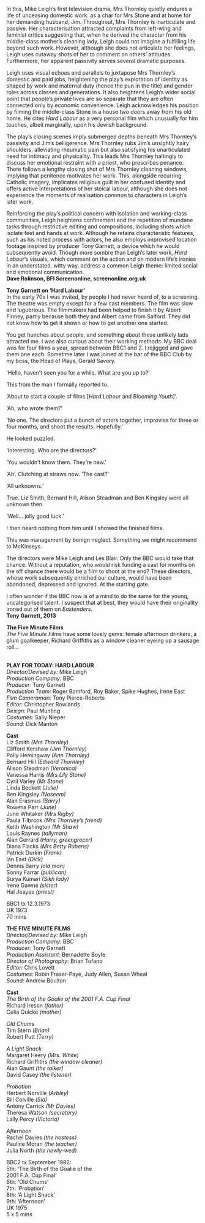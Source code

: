 

In this, Mike Leigh’s first television drama, Mrs Thornley quietly endures a life of unceasing domestic work: as a char for Mrs Stone and at home for her demanding husband, Jim. Throughout, Mrs Thornley is inarticulate and passive. Her characterisation attracted complaints from left-wing and feminist critics suggesting that, when he derived the character from his middle-class mother’s cleaning lady, Leigh could not imagine a fulfilling life beyond such work. However, although she does not articulate her feelings, Leigh uses cutaway shots of her to comment on others’ attitudes. Furthermore, her apparent passivity serves several dramatic purposes.

Leigh uses visual echoes and parallels to juxtapose Mrs Thornley’s domestic and paid jobs, heightening the play’s exploration of identity as shaped by work and maternal duty (hence the pun in the title) and gender roles across classes and generations. It also heightens Leigh’s wider social point that people’s private lives are so separate that they are often connected only by economic convenience. Leigh acknowledges his position by filming the middle-class Stone in a house two doors away from his old home. He cites _Hard Labour_ as a very personal film which unusually for him touches, albeit marginally, upon his Jewish background.

The play’s closing scenes imply submerged depths beneath Mrs Thornley’s passivity and Jim’s belligerence. Mrs Thornley rubs Jim’s unsightly hairy shoulders, alleviating rheumatic pain but also satisfying his unarticulated need for intimacy and physicality. This leads Mrs Thornley haltingly to discuss her emotional restraint with a priest, who prescribes penance. There follows a lengthy closing shot of Mrs Thornley cleaning windows, implying that penitence motivates her work. This, alongside recurring Catholic imagery, implicates religious guilt in her confused identity and offers active interpretations of her stoical labour, although she does not experience the moments of realisation common to characters in Leigh’s later work.

Reinforcing the play’s political concern with isolation and working-class communities, Leigh heightens confinement and the repetition of mundane tasks through restrictive editing and compositions, including shots which isolate feet and hands at work. Although he retains characteristic features, such as his noted process with actors, he also employs improvised location footage inspired by producer Tony Garnett, a device which he would subsequently avoid. Though more sombre than Leigh’s later work, _Hard Labour_’s visuals, which comment on the action and on modern life’s ironies in an understated, witty way, address a common Leigh theme: limited social and emotional communication.  
**Dave Rolinson, BFI Screenonline, screenonline.org.uk**

**Tony Garnett on ‘Hard Labour’**  
In the early 70s I was invited, by people I had never heard of, to a screening. The theatre was empty except for a few cast members. The film was slow and lugubrious. The filmmakers had been helped to finish it by Albert Finney, partly because both they and Albert came from Salford. They did not know how to get it shown or how to get another one started.

You get hunches about people, and something about these unlikely lads attracted me. I was also curious about their working methods. My BBC deal was for four films a year, spread between BBC1 and 2. I rejigged and gave them one each. Sometime later I was joined at the bar of the BBC Club by my boss, the Head of Plays, Gerald Savory.

‘Hello, haven’t seen you for a while. What are you up to?’

This from the man I formally reported to.

‘About to start a couple of films [_Hard Labour_ and _Blooming Youth_]’.

‘Ah, who wrote them?’

‘No one. The directors put a bunch of actors together, improvise for three or four months, and shoot the results. Hopefully.’

He looked puzzled.

‘Interesting. Who are the directors?’

‘You wouldn’t know them. They’re new.’

‘Ah’. Clutching at straws now. ‘The cast?’

‘All unknowns.’

True. Liz Smith, Bernard Hill, Alison Steadman and Ben Kingsley were all unknown then.

‘Well... jolly good luck.’

I then heard nothing from him until I showed the finished films.

This was management by benign neglect. Something we might recommend to McKinseys.

The directors were Mike Leigh and Les Blair. Only the BBC would take that chance. Without a reputation, who would risk funding a cast for months on the off chance there would be a film to shoot at the end? These directors, whose work subsequently enriched our culture, would have been abandoned, depressed and ignored. At the starting gate.

I often wonder if the BBC now is of a mind to do the same for the young, uncategorised talent. I suspect that at best, they would have their originality ironed out of them on _Eastenders_.  
**Tony Garnett, 2013**

**The Five Minute Films**  
_The Five Minute Films_ have some lovely gems: female afternoon drinkers, a glum goalkeeper, Richard Griffiths as a window cleaner eyeing up a sausage roll...
<br><br>


**PLAY FOR TODAY: HARD LABOUR**<br>
_Director/Devised by:_ Mike Leigh<br>
_Production Company:_ BBC<br>
_Producer:_ Tony Garnett<br>
_Production Team:_ Roger Bamford, Roy Baker, Spike Hughes, Irene East<br>
_Film Cameraman:_ Tony Pierce-Roberts<br>
_Editor:_ Christopher Rowlands<br>
_Design:_ Paul Munting<br>
_Costumes:_ Sally Nieper<br>
_Sound:_ Dick Manton<br>

**Cast**<br>
Liz Smith _(Mrs Thornley)_<br>
Clifford Kershaw _(Jim Thornley)_<br>
Polly Hemingway _(Ann Thornley)_<br>
Bernard Hill _(Edward Thornley)_<br>
Alison Steadman _(Veronica)_<br>
Vanessa Harris _(Mrs Lily Stone)_<br>
Cyril Varley _(Mr Stone)_<br>
Linda Beckett _(Julie)_<br>
Ben Kingsley _(Naseem)_<br>
Alan Erasmus _(Barry)_<br>
Rowena Parr _(June)_<br>
June Whitaker _(Mrs Rigby)_<br>
Paula Tilbrook _(Mrs Thornley’s friend)_<br>
Keith Washington _(Mr Shaw)_<br>
Louis Raynes _(tallyman)_<br>
Alan Gerrard _(Harry, greengrocer)_<br>
Diana Flacks _(Mrs Betty Rubens)_<br>
Patrick Durkin _(Frank)_<br>
Ian East _(Dick)_<br>
Dennis Barry _(old man)_<br>
Sonny Farrar _(publican)_<br>
Surya Kumari _(Sikh lady)_<br>
Irene Gawne _(sister)_<br>
Hal Jeayes _(priest)_<br>

BBC1 tx 12.3.1973<br>
UK 1973  
70 mins

**THE FIVE MINUTE FILMS**<br>
_Director/Devised by:_ Mike Leigh<br>
_Production Company:_ BBC<br>
_Producer:_ Tony Garnett<br>
_Production Assistant:_ Bernadette Boyle<br>
_Director of Photography:_ Brian Tufano<br>
_Editor:_ Chris Lovett<br>
_Costumes:_ Robin Fraser-Paye, Judy Allen, Susan Wheal<br>
_Sound:_ Andrew Boulton<br>

**Cast**<br>
_The Birth of the Goalie of the 2001 F.A. Cup Final_<br>
Richard Ireson _(father)_<br>
Celia Quicke _(mother)_<br>

_Old Chums_<br>
Tim Stern _(Brian)_<br>
Robert Putt _(Terry)_<br>

_A Light Snack_<br>
Margaret Heery _(Mrs. White)_<br>
Richard Griffiths _(the window cleaner)_<br>
Alan Gaunt _(the talker)_<br>
David Casey _(the listener)_<br>

_Probation_<br>
Herbert Norville _(Arbley)_<br>
Bill Colville _(Sid)_<br>
Antony Carrick _(Mr Davies)_<br>
Theresa Watson _(secretary)_<br>
Lally Percy _(Victoria)_<br>

_Afternoon_<br>
Rachel Davies _(the hostess)_<br>
Pauline Moran _(the teacher)_<br>
Julia North _(the newly-wed)_<br>

BBC2 tx September 1982:<br>
5th: ‘The Birth of the Goalie of the  
2001 F.A. Cup Final’<br>
6th: ‘Old Chums’<br>
7th: ‘Probation’<br>
8th: ‘A Light Snack’<br>
9th: ‘Afternoon’<br>
UK 1975<br>
5 x 5 mins
<br><br>
<!--stackedit_data:
eyJoaXN0b3J5IjpbMjAxNDgxNTM2LC0xMjEyNTExNTY0XX0=
-->